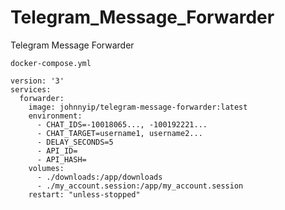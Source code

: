 # Telegram_Message_Forwarder
 Telegram Message Forwarder

`docker-compose.yml`
```
version: '3'
services:
  forwarder:
    image: johnnyip/telegram-message-forwarder:latest
    environment:
      - CHAT_IDS=-10018065..., -100192221...
      - CHAT_TARGET=username1, username2...
      - DELAY_SECONDS=5
      - API_ID=
      - API_HASH=
    volumes:
      - ./downloads:/app/downloads
      - ./my_account.session:/app/my_account.session
    restart: "unless-stopped"
```
